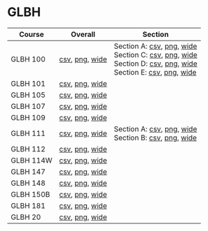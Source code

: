 # GLBH

| Course | Overall | Section |
| ------ | ------- | ------- |
| GLBH 100 | [csv](https://github.com/UCSD-Historical-Enrollment-Data/2023Spring/blob/main/overall/GLBH%20100.csv), [png](https://raw.githubusercontent.com/UCSD-Historical-Enrollment-Data/2023Spring/main/plot_overall/GLBH%20100.png), [wide](https://raw.githubusercontent.com/UCSD-Historical-Enrollment-Data/2023Spring/main/plot_overall_wide/GLBH%20100.png) | Section A: [csv](https://github.com/UCSD-Historical-Enrollment-Data/2023Spring/blob/main/section/GLBH%20100_A.csv), [png](https://raw.githubusercontent.com/UCSD-Historical-Enrollment-Data/2023Spring/main/plot_section/GLBH%20100_A.png), [wide](https://raw.githubusercontent.com/UCSD-Historical-Enrollment-Data/2023Spring/main/plot_section_wide/GLBH%20100_A.png)<br>Section C: [csv](https://github.com/UCSD-Historical-Enrollment-Data/2023Spring/blob/main/section/GLBH%20100_C.csv), [png](https://raw.githubusercontent.com/UCSD-Historical-Enrollment-Data/2023Spring/main/plot_section/GLBH%20100_C.png), [wide](https://raw.githubusercontent.com/UCSD-Historical-Enrollment-Data/2023Spring/main/plot_section_wide/GLBH%20100_C.png)<br>Section D: [csv](https://github.com/UCSD-Historical-Enrollment-Data/2023Spring/blob/main/section/GLBH%20100_D.csv), [png](https://raw.githubusercontent.com/UCSD-Historical-Enrollment-Data/2023Spring/main/plot_section/GLBH%20100_D.png), [wide](https://raw.githubusercontent.com/UCSD-Historical-Enrollment-Data/2023Spring/main/plot_section_wide/GLBH%20100_D.png)<br>Section E: [csv](https://github.com/UCSD-Historical-Enrollment-Data/2023Spring/blob/main/section/GLBH%20100_E.csv), [png](https://raw.githubusercontent.com/UCSD-Historical-Enrollment-Data/2023Spring/main/plot_section/GLBH%20100_E.png), [wide](https://raw.githubusercontent.com/UCSD-Historical-Enrollment-Data/2023Spring/main/plot_section_wide/GLBH%20100_E.png) |
| GLBH 101 | [csv](https://github.com/UCSD-Historical-Enrollment-Data/2023Spring/blob/main/overall/GLBH%20101.csv), [png](https://raw.githubusercontent.com/UCSD-Historical-Enrollment-Data/2023Spring/main/plot_overall/GLBH%20101.png), [wide](https://raw.githubusercontent.com/UCSD-Historical-Enrollment-Data/2023Spring/main/plot_overall_wide/GLBH%20101.png) |  |
| GLBH 105 | [csv](https://github.com/UCSD-Historical-Enrollment-Data/2023Spring/blob/main/overall/GLBH%20105.csv), [png](https://raw.githubusercontent.com/UCSD-Historical-Enrollment-Data/2023Spring/main/plot_overall/GLBH%20105.png), [wide](https://raw.githubusercontent.com/UCSD-Historical-Enrollment-Data/2023Spring/main/plot_overall_wide/GLBH%20105.png) |  |
| GLBH 107 | [csv](https://github.com/UCSD-Historical-Enrollment-Data/2023Spring/blob/main/overall/GLBH%20107.csv), [png](https://raw.githubusercontent.com/UCSD-Historical-Enrollment-Data/2023Spring/main/plot_overall/GLBH%20107.png), [wide](https://raw.githubusercontent.com/UCSD-Historical-Enrollment-Data/2023Spring/main/plot_overall_wide/GLBH%20107.png) |  |
| GLBH 109 | [csv](https://github.com/UCSD-Historical-Enrollment-Data/2023Spring/blob/main/overall/GLBH%20109.csv), [png](https://raw.githubusercontent.com/UCSD-Historical-Enrollment-Data/2023Spring/main/plot_overall/GLBH%20109.png), [wide](https://raw.githubusercontent.com/UCSD-Historical-Enrollment-Data/2023Spring/main/plot_overall_wide/GLBH%20109.png) |  |
| GLBH 111 | [csv](https://github.com/UCSD-Historical-Enrollment-Data/2023Spring/blob/main/overall/GLBH%20111.csv), [png](https://raw.githubusercontent.com/UCSD-Historical-Enrollment-Data/2023Spring/main/plot_overall/GLBH%20111.png), [wide](https://raw.githubusercontent.com/UCSD-Historical-Enrollment-Data/2023Spring/main/plot_overall_wide/GLBH%20111.png) | Section A: [csv](https://github.com/UCSD-Historical-Enrollment-Data/2023Spring/blob/main/section/GLBH%20111_A.csv), [png](https://raw.githubusercontent.com/UCSD-Historical-Enrollment-Data/2023Spring/main/plot_section/GLBH%20111_A.png), [wide](https://raw.githubusercontent.com/UCSD-Historical-Enrollment-Data/2023Spring/main/plot_section_wide/GLBH%20111_A.png)<br>Section B: [csv](https://github.com/UCSD-Historical-Enrollment-Data/2023Spring/blob/main/section/GLBH%20111_B.csv), [png](https://raw.githubusercontent.com/UCSD-Historical-Enrollment-Data/2023Spring/main/plot_section/GLBH%20111_B.png), [wide](https://raw.githubusercontent.com/UCSD-Historical-Enrollment-Data/2023Spring/main/plot_section_wide/GLBH%20111_B.png) |
| GLBH 112 | [csv](https://github.com/UCSD-Historical-Enrollment-Data/2023Spring/blob/main/overall/GLBH%20112.csv), [png](https://raw.githubusercontent.com/UCSD-Historical-Enrollment-Data/2023Spring/main/plot_overall/GLBH%20112.png), [wide](https://raw.githubusercontent.com/UCSD-Historical-Enrollment-Data/2023Spring/main/plot_overall_wide/GLBH%20112.png) |  |
| GLBH 114W | [csv](https://github.com/UCSD-Historical-Enrollment-Data/2023Spring/blob/main/overall/GLBH%20114W.csv), [png](https://raw.githubusercontent.com/UCSD-Historical-Enrollment-Data/2023Spring/main/plot_overall/GLBH%20114W.png), [wide](https://raw.githubusercontent.com/UCSD-Historical-Enrollment-Data/2023Spring/main/plot_overall_wide/GLBH%20114W.png) |  |
| GLBH 147 | [csv](https://github.com/UCSD-Historical-Enrollment-Data/2023Spring/blob/main/overall/GLBH%20147.csv), [png](https://raw.githubusercontent.com/UCSD-Historical-Enrollment-Data/2023Spring/main/plot_overall/GLBH%20147.png), [wide](https://raw.githubusercontent.com/UCSD-Historical-Enrollment-Data/2023Spring/main/plot_overall_wide/GLBH%20147.png) |  |
| GLBH 148 | [csv](https://github.com/UCSD-Historical-Enrollment-Data/2023Spring/blob/main/overall/GLBH%20148.csv), [png](https://raw.githubusercontent.com/UCSD-Historical-Enrollment-Data/2023Spring/main/plot_overall/GLBH%20148.png), [wide](https://raw.githubusercontent.com/UCSD-Historical-Enrollment-Data/2023Spring/main/plot_overall_wide/GLBH%20148.png) |  |
| GLBH 150B | [csv](https://github.com/UCSD-Historical-Enrollment-Data/2023Spring/blob/main/overall/GLBH%20150B.csv), [png](https://raw.githubusercontent.com/UCSD-Historical-Enrollment-Data/2023Spring/main/plot_overall/GLBH%20150B.png), [wide](https://raw.githubusercontent.com/UCSD-Historical-Enrollment-Data/2023Spring/main/plot_overall_wide/GLBH%20150B.png) |  |
| GLBH 181 | [csv](https://github.com/UCSD-Historical-Enrollment-Data/2023Spring/blob/main/overall/GLBH%20181.csv), [png](https://raw.githubusercontent.com/UCSD-Historical-Enrollment-Data/2023Spring/main/plot_overall/GLBH%20181.png), [wide](https://raw.githubusercontent.com/UCSD-Historical-Enrollment-Data/2023Spring/main/plot_overall_wide/GLBH%20181.png) |  |
| GLBH 20 | [csv](https://github.com/UCSD-Historical-Enrollment-Data/2023Spring/blob/main/overall/GLBH%2020.csv), [png](https://raw.githubusercontent.com/UCSD-Historical-Enrollment-Data/2023Spring/main/plot_overall/GLBH%2020.png), [wide](https://raw.githubusercontent.com/UCSD-Historical-Enrollment-Data/2023Spring/main/plot_overall_wide/GLBH%2020.png) |  |
